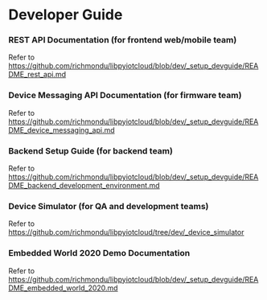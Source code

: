 # Developer Guide


### REST API Documentation (for frontend web/mobile team)

Refer to https://github.com/richmondu/libpyiotcloud/blob/dev/_setup_devguide/README_rest_api.md


### Device Messaging API Documentation (for firmware team)

Refer to https://github.com/richmondu/libpyiotcloud/blob/dev/_setup_devguide/README_device_messaging_api.md


### Backend Setup Guide (for backend team)

Refer to https://github.com/richmondu/libpyiotcloud/blob/dev/_setup_devguide/README_backend_development_environment.md


### Device Simulator (for QA and development teams)

Refer to https://github.com/richmondu/libpyiotcloud/tree/dev/_device_simulator


### Embedded World 2020 Demo Documentation

Refer to https://github.com/richmondu/libpyiotcloud/blob/dev/_setup_devguide/README_embedded_world_2020.md





